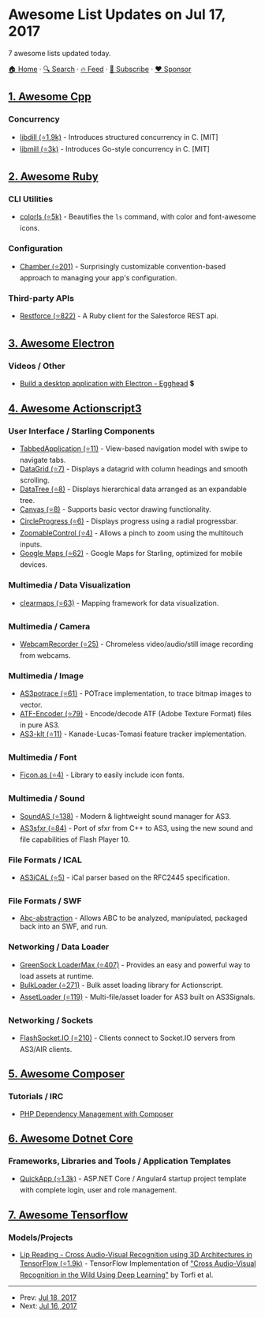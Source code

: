 # Awesome List Updates on Jul 17, 2017

7 awesome lists updated today.

[🏠 Home](/README.md) · [🔍 Search](https://www.trackawesomelist.com/search/) · [🔥 Feed](https://www.trackawesomelist.com/rss.xml) · [📮 Subscribe](https://trackawesomelist.us17.list-manage.com/subscribe?u=d2f0117aa829c83a63ec63c2f&id=36a103854c) · [❤️  Sponsor](https://github.com/sponsors/theowenyoung)



## [1. Awesome Cpp](/content/fffaraz/awesome-cpp/README.md)

### Concurrency

*   [libdill (⭐1.9k)](https://github.com/sustrik/libdill/) - Introduces structured concurrency in C. \[MIT]
*   [libmill (⭐3k)](https://github.com/sustrik/libmill/) - Introduces Go-style concurrency in C. \[MIT]

## [2. Awesome Ruby](/content/markets/awesome-ruby/README.md)

### CLI Utilities

*   [colorls (⭐5k)](https://github.com/athityakumar/colorls) - Beautifies the `ls` command, with color and font-awesome icons.

### Configuration

*   [Chamber (⭐201)](https://github.com/thekompanee/chamber) - Surprisingly customizable convention-based approach to managing your app's configuration.

### Third-party APIs

*   [Restforce (⭐822)](https://github.com/ejholmes/restforce) - A Ruby client for the Salesforce REST api.

## [3. Awesome Electron](/content/sindresorhus/awesome-electron/README.md)

### Videos / Other

*   [Build a desktop application with Electron - Egghead](https://egghead.io/courses/build-a-desktop-application-with-electron) 💲

## [4. Awesome Actionscript3](/content/robinrodricks/awesome-actionscript3/README.md)

### User Interface / Starling Components

*   [TabbedApplication (⭐11)](https://github.com/pol2095/Feathers-Extension-Tabbed-Application) - View-based navigation model with swipe to navigate tabs.
*   [DataGrid (⭐7)](https://github.com/pol2095/Feathers-Extension-DataGrid) - Displays a datagrid with column headings and smooth scrolling.
*   [DataTree (⭐8)](https://github.com/pol2095/Feathers-Extension-Tree) - Displays hierarchical data arranged as an expandable tree.
*   [Canvas (⭐8)](https://github.com/pol2095/Feathers-Extension-Canvas) - Supports basic vector drawing functionality.
*   [CircleProgress (⭐6)](https://github.com/pol2095/Feathers-Extension-CircleProgress) - Displays progress using a radial progressbar.
*   [ZoomableControl (⭐4)](https://github.com/pol2095/Feathers-Extension-ZoomableControl) - Allows a pinch to zoom using the multitouch inputs.
*   [Google Maps (⭐62)](https://github.com/ZwickTheGreat/feathers-maps) - Google Maps for Starling, optimized for mobile devices.

### Multimedia / Data Visualization

*   [clearmaps (⭐63)](https://github.com/sunlightlabs/clearmaps) - Mapping framework for data visualization.

### Multimedia / Camera

*   [WebcamRecorder (⭐25)](https://github.com/Stupeflix/WebcamRecorder) - Chromeless video/audio/still image recording from webcams.

### Multimedia / Image

*   [AS3potrace (⭐61)](https://github.com/PowerflasherBR/as3potrace) - POTrace implementation, to trace bitmap images to vector.
*   [ATF-Encoder (⭐79)](https://github.com/plepers/ATF-Encoder) - Encode/decode ATF (Adobe Texture Format) files in pure AS3.
*   [AS3-klt (⭐11)](https://github.com/motemen/as3-klt) - Kanade-Lucas-Tomasi feature tracker implementation.

### Multimedia / Font

*   [Ficon.as (⭐4)](https://github.com/dv/Ficon.as) - Library to easily include icon fonts.

### Multimedia / Sound

*   [SoundAS (⭐138)](https://github.com/treefortress/SoundAS) - Modern & lightweight sound manager for AS3.
*   [AS3sfxr (⭐84)](https://github.com/SFBTom/as3sfxr) - Port of sfxr from C++ to AS3, using the new sound and file capabilities of Flash Player 10.

### File Formats / ICAL

*   [AS3iCAL (⭐5)](https://github.com/nicolai86/as3.iCal) - iCal parser based on the RFC2445 specification.

### File Formats / SWF

*   [Abc-abstraction](https://github.com/krilnon/abc-abstraction) - Allows ABC to be analyzed, manipulated, packaged back into an SWF, and run.

### Networking / Data Loader

*   [GreenSock LoaderMax (⭐407)](https://github.com/greensock/GreenSock-AS3) - Provides an easy and powerful way to load assets at runtime.
*   [BulkLoader (⭐271)](https://github.com/arthur-debert/BulkLoader) - Bulk asset loading library for Actionscript.
*   [AssetLoader (⭐119)](https://github.com/Matan/AssetLoader) - Multi-file/asset loader for AS3 built on AS3Signals.

### Networking / Sockets

*   [FlashSocket.IO (⭐210)](https://github.com/simb/FlashSocket.IO) - Clients connect to Socket.IO servers from AS3/AIR clients.

## [5. Awesome Composer](/content/jakoch/awesome-composer/README.md)

### Tutorials / IRC

*   [PHP Dependency Management with Composer](https://www.sitepoint.com/re-introducing-composer/)

## [6. Awesome Dotnet Core](/content/thangchung/awesome-dotnet-core/README.md)

### Frameworks, Libraries and Tools / Application Templates

*   [QuickApp (⭐1.3k)](https://github.com/emonney/QuickApp) - ASP.NET Core / Angular4 startup project template with complete login, user and role management.

## [7. Awesome Tensorflow](/content/jtoy/awesome-tensorflow/README.md)

### Models/Projects

*   [Lip Reading - Cross Audio-Visual Recognition using 3D Architectures in TensorFlow (⭐1.9k)](https://github.com/astorfi/lip-reading-deeplearning) - TensorFlow Implementation of ["Cross Audio-Visual Recognition in the Wild Using Deep Learning"](https://arxiv.org/abs/1706.05739) by Torfi et al.

---

- Prev: [Jul 18, 2017](/content/2017/07/18/README.md)
- Next: [Jul 16, 2017](/content/2017/07/16/README.md)